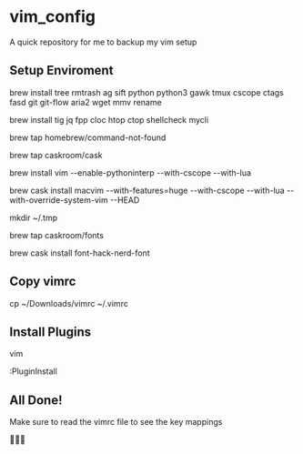 # vim_config
A quick repository for me to backup my vim setup

## Setup Enviroment

brew install tree rmtrash ag sift python python3 gawk tmux cscope ctags fasd git git-flow aria2 wget mmv rename

brew install tig jq fpp cloc htop ctop shellcheck mycli

brew tap homebrew/command-not-found

brew tap caskroom/cask

brew install vim --enable-pythoninterp --with-cscope --with-lua

brew cask install macvim --with-features=huge --with-cscope --with-lua --with-override-system-vim --HEAD

mkdir ~/.tmp

brew tap caskroom/fonts

brew cask install font-hack-nerd-font

## Copy vimrc

cp ~/Downloads/vimrc ~/.vimrc

## Install Plugins 

vim

:PluginInstall 

## All Done! 

Make sure to read the vimrc file to see the key mappings

🎉🎊🚀
